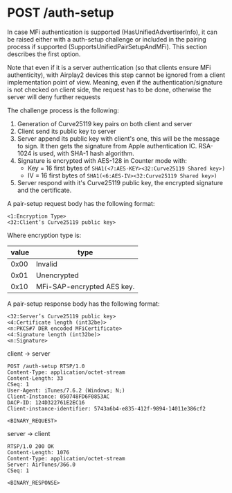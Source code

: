 # POST /auth-setup

In case MFi authentication is supported (HasUnifiedAdvertiserInfo), it can be raised either with a auth-setup challenge or included in the pairing process if supported (SupportsUnifiedPairSetupAndMFi).
This section describes the first option.

Note that even if it is a server authentication (so that clients ensure MFi authenticity), with Airplay2 devices this step cannot be ignored from a client implementation point of view. Meaning, even if the
authentication/signature is not checked on client side, the request has to be done, otherwise the server will deny further requests

The challenge process is the following:
1. Generation of Curve25119 key pairs on both client and server
2. Client send its public key to server
3. Server append its public key with client's one, this will be the message to sign. It then gets the signature from Apple authentication IC. RSA-1024 is used, with SHA-1 hash algorithm.
4. Signature is encrypted with AES-128 in Counter mode with:
	- Key = 16 first bytes of `SHA1(<7:AES-KEY><32:Curve25119 Shared key>)` 
	- IV  = 16 first bytes of `SHA1(<6:AES-IV><32:Curve25119 Shared key>)` 
5. Server respond with it's Curve25119 public key, the encrypted signature and the certificate.

A pair-setup request body has the following format:

`<1:Encryption Type>`  
`<32:Client’s Curve25119 public key>`

Where encryption type is:

|value     |type                        |
|----------|----------------------------|
|0x00      |Invalid                     |
|0x01      |Unencrypted                 |
|0x10      |MFi-SAP-encrypted AES key.  |

A pair-setup response body has the following format:

```
<32:Server’s Curve25119 public key>  
<4:Certificate length (int32be)>  
<n:PKCS#7 DER encoded MFiCertificate>  
<4:Signature length (int32be)>  
<n:Signature>
```
<div class="client_server">
<p>client &rarr; server</p>

```http
POST /auth-setup RTSP/1.0
Content-Type: application/octet-stream
Content-Length: 33
CSeq: 1
User-Agent: iTunes/7.6.2 (Windows; N;)
Client-Instance: 050748FD6F0853AC
DACP-ID: 124D322761E2EC16
Client-instance-identifier: 5743a6b4-e835-412f-9894-14011e386cf2

<BINARY_REQUEST>
```
</div>
<div class="server_client">
<p>server &rarr; client</p>

```http
RTSP/1.0 200 OK
Content-Length: 1076
Content-Type: application/octet-stream
Server: AirTunes/366.0
CSeq: 1

<BINARY_RESPONSE>
```
</div>
